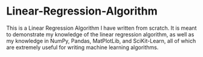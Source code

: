 # Linear-Regression-Algorithm
This is a Linear Regression Algorithm I have written from scratch. It is meant to demonstrate my knowledge of the linear regression algorithm, as well as my knowledge in NumPy, Pandas, MatPlotLib, and SciKit-Learn, all of which are extremely useful for writing machine learning algorithms.
